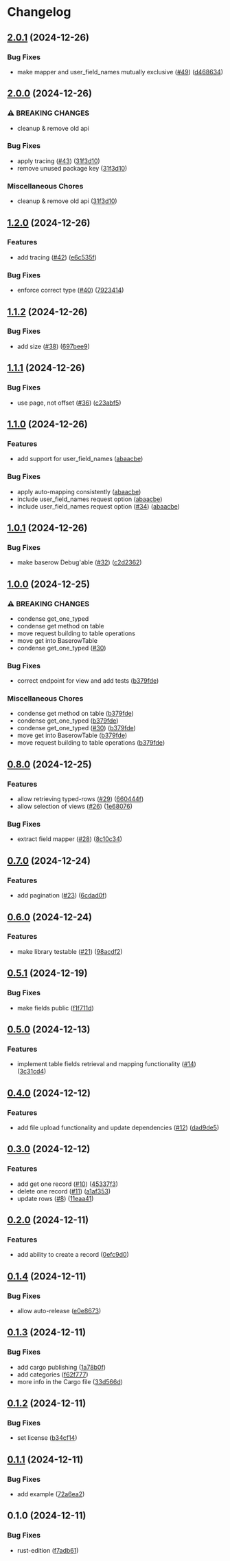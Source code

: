 # Changelog

## [2.0.1](https://github.com/cedricziel/baserow-rs/compare/v2.0.0...v2.0.1) (2024-12-26)


### Bug Fixes

* make mapper and user_field_names mutually exclusive ([#49](https://github.com/cedricziel/baserow-rs/issues/49)) ([d468634](https://github.com/cedricziel/baserow-rs/commit/d46863453114fb82a6686819aaf5d73f0e5b68d4))

## [2.0.0](https://github.com/cedricziel/baserow-rs/compare/v1.2.0...v2.0.0) (2024-12-26)


### ⚠ BREAKING CHANGES

* cleanup & remove old api

### Bug Fixes

* apply tracing ([#43](https://github.com/cedricziel/baserow-rs/issues/43)) ([31f3d10](https://github.com/cedricziel/baserow-rs/commit/31f3d10b113834dadfe4efeda80ff9e6096faae3))
* remove unused package key ([31f3d10](https://github.com/cedricziel/baserow-rs/commit/31f3d10b113834dadfe4efeda80ff9e6096faae3))


### Miscellaneous Chores

* cleanup & remove old api ([31f3d10](https://github.com/cedricziel/baserow-rs/commit/31f3d10b113834dadfe4efeda80ff9e6096faae3))

## [1.2.0](https://github.com/cedricziel/baserow-rs/compare/v1.1.2...v1.2.0) (2024-12-26)


### Features

* add tracing ([#42](https://github.com/cedricziel/baserow-rs/issues/42)) ([e6c535f](https://github.com/cedricziel/baserow-rs/commit/e6c535f08e06195baf13b15290454a4b825173b5))


### Bug Fixes

* enforce correct type ([#40](https://github.com/cedricziel/baserow-rs/issues/40)) ([7923414](https://github.com/cedricziel/baserow-rs/commit/79234145f0e22f4acc1cd01c97d9cf0ee4ff8a1e))

## [1.1.2](https://github.com/cedricziel/baserow-rs/compare/v1.1.1...v1.1.2) (2024-12-26)


### Bug Fixes

* add size ([#38](https://github.com/cedricziel/baserow-rs/issues/38)) ([697bee9](https://github.com/cedricziel/baserow-rs/commit/697bee9790d0c423d15bdd7ded71b3feb111851e))

## [1.1.1](https://github.com/cedricziel/baserow-rs/compare/v1.1.0...v1.1.1) (2024-12-26)


### Bug Fixes

* use page, not offset ([#36](https://github.com/cedricziel/baserow-rs/issues/36)) ([c23abf5](https://github.com/cedricziel/baserow-rs/commit/c23abf52317eec553fe308924e480cd0668cf74d))

## [1.1.0](https://github.com/cedricziel/baserow-rs/compare/v1.0.1...v1.1.0) (2024-12-26)


### Features

* add support for user_field_names ([abaacbe](https://github.com/cedricziel/baserow-rs/commit/abaacbeb9cf46b2dce4ace8cb98446a2573cf46c))


### Bug Fixes

* apply auto-mapping consistently ([abaacbe](https://github.com/cedricziel/baserow-rs/commit/abaacbeb9cf46b2dce4ace8cb98446a2573cf46c))
* include user_field_names request option ([abaacbe](https://github.com/cedricziel/baserow-rs/commit/abaacbeb9cf46b2dce4ace8cb98446a2573cf46c))
* include user_field_names request option ([#34](https://github.com/cedricziel/baserow-rs/issues/34)) ([abaacbe](https://github.com/cedricziel/baserow-rs/commit/abaacbeb9cf46b2dce4ace8cb98446a2573cf46c))

## [1.0.1](https://github.com/cedricziel/baserow-rs/compare/v1.0.0...v1.0.1) (2024-12-26)


### Bug Fixes

* make baserow Debug'able ([#32](https://github.com/cedricziel/baserow-rs/issues/32)) ([c2d2362](https://github.com/cedricziel/baserow-rs/commit/c2d2362a8545cb04d48cfcbc8fe5f54931d504ad))

## [1.0.0](https://github.com/cedricziel/baserow-rs/compare/v0.8.0...v1.0.0) (2024-12-25)


### ⚠ BREAKING CHANGES

* condense get_one_typed
* condense get method on table
* move request building to table operations
* move get into BaserowTable
* condense get_one_typed ([#30](https://github.com/cedricziel/baserow-rs/issues/30))

### Bug Fixes

* correct endpoint for view and add tests ([b379fde](https://github.com/cedricziel/baserow-rs/commit/b379fded9f62131a052c98f9524e3075b27fb747))


### Miscellaneous Chores

* condense get method on table ([b379fde](https://github.com/cedricziel/baserow-rs/commit/b379fded9f62131a052c98f9524e3075b27fb747))
* condense get_one_typed ([b379fde](https://github.com/cedricziel/baserow-rs/commit/b379fded9f62131a052c98f9524e3075b27fb747))
* condense get_one_typed ([#30](https://github.com/cedricziel/baserow-rs/issues/30)) ([b379fde](https://github.com/cedricziel/baserow-rs/commit/b379fded9f62131a052c98f9524e3075b27fb747))
* move get into BaserowTable ([b379fde](https://github.com/cedricziel/baserow-rs/commit/b379fded9f62131a052c98f9524e3075b27fb747))
* move request building to table operations ([b379fde](https://github.com/cedricziel/baserow-rs/commit/b379fded9f62131a052c98f9524e3075b27fb747))

## [0.8.0](https://github.com/cedricziel/baserow-rs/compare/v0.7.0...v0.8.0) (2024-12-25)


### Features

* allow retrieving typed-rows ([#29](https://github.com/cedricziel/baserow-rs/issues/29)) ([660444f](https://github.com/cedricziel/baserow-rs/commit/660444ff178c1c5b5f2517d84f7323a9ae926132))
* allow selection of views ([#26](https://github.com/cedricziel/baserow-rs/issues/26)) ([1e68076](https://github.com/cedricziel/baserow-rs/commit/1e680769bc6fd8d35395975f345efabc64067997))


### Bug Fixes

* extract field mapper ([#28](https://github.com/cedricziel/baserow-rs/issues/28)) ([8c10c34](https://github.com/cedricziel/baserow-rs/commit/8c10c3427da2b6c51f2b0516c0772fcb7ebe61fb))

## [0.7.0](https://github.com/cedricziel/baserow-rs/compare/v0.6.0...v0.7.0) (2024-12-24)


### Features

* add pagination ([#23](https://github.com/cedricziel/baserow-rs/issues/23)) ([6cdad0f](https://github.com/cedricziel/baserow-rs/commit/6cdad0f05ba5f1b54348381305370e175536b55e))

## [0.6.0](https://github.com/cedricziel/baserow-rs/compare/v0.5.1...v0.6.0) (2024-12-24)


### Features

* make library testable ([#21](https://github.com/cedricziel/baserow-rs/issues/21)) ([98acdf2](https://github.com/cedricziel/baserow-rs/commit/98acdf297bcda939cc4fb8a1f27efa2fff09551d))

## [0.5.1](https://github.com/cedricziel/baserow-rs/compare/v0.5.0...v0.5.1) (2024-12-19)


### Bug Fixes

* make fields public ([f1f711d](https://github.com/cedricziel/baserow-rs/commit/f1f711d5497b9da90dfaab0199b796472ca1344f))

## [0.5.0](https://github.com/cedricziel/baserow-rs/compare/v0.4.0...v0.5.0) (2024-12-13)


### Features

* implement table fields retrieval and mapping functionality ([#14](https://github.com/cedricziel/baserow-rs/issues/14)) ([3c31cd4](https://github.com/cedricziel/baserow-rs/commit/3c31cd47b098ac6cd7c494ef2e5f5f084dfab2c0))

## [0.4.0](https://github.com/cedricziel/baserow-rs/compare/v0.3.0...v0.4.0) (2024-12-12)


### Features

* add file upload functionality and update dependencies ([#12](https://github.com/cedricziel/baserow-rs/issues/12)) ([dad9de5](https://github.com/cedricziel/baserow-rs/commit/dad9de5d43d918eab6b99324a300774b3aeb3546))

## [0.3.0](https://github.com/cedricziel/baserow-rs/compare/v0.2.0...v0.3.0) (2024-12-12)


### Features

* add get one record ([#10](https://github.com/cedricziel/baserow-rs/issues/10)) ([45337f3](https://github.com/cedricziel/baserow-rs/commit/45337f3a0c7aef0a517419fb4dbfb8885b85abfe))
* delete one record ([#11](https://github.com/cedricziel/baserow-rs/issues/11)) ([a1af353](https://github.com/cedricziel/baserow-rs/commit/a1af3532be4487eb8db51c08c53654545386818f))
* update rows ([#8](https://github.com/cedricziel/baserow-rs/issues/8)) ([11eaa41](https://github.com/cedricziel/baserow-rs/commit/11eaa4117a210bfc4a65635a9ef8d321a2a556d8))

## [0.2.0](https://github.com/cedricziel/baserow-rs/compare/v0.1.4...v0.2.0) (2024-12-11)


### Features

* add ability to create a record ([0efc9d0](https://github.com/cedricziel/baserow-rs/commit/0efc9d053eeb2c63d8ed1533031b676c2302511a))

## [0.1.4](https://github.com/cedricziel/baserow-rs/compare/v0.1.3...v0.1.4) (2024-12-11)


### Bug Fixes

* allow auto-release ([e0e8673](https://github.com/cedricziel/baserow-rs/commit/e0e8673418160fb6ad90d922067b22d891bbf1f6))

## [0.1.3](https://github.com/cedricziel/baserow-rs/compare/v0.1.2...v0.1.3) (2024-12-11)


### Bug Fixes

* add cargo publishing ([1a78b0f](https://github.com/cedricziel/baserow-rs/commit/1a78b0fbfa1b24dd29fb78b0dd8f33e6c059e516))
* add categories ([f62f777](https://github.com/cedricziel/baserow-rs/commit/f62f7770bb86796efb08b98ec3e9a3e843b6b330))
* more info in the Cargo file ([33d566d](https://github.com/cedricziel/baserow-rs/commit/33d566d449bd7f127e9ffce048da59b65842ec8f))

## [0.1.2](https://github.com/cedricziel/baserow-rs/compare/v0.1.1...v0.1.2) (2024-12-11)


### Bug Fixes

* set license ([b34cf14](https://github.com/cedricziel/baserow-rs/commit/b34cf1453754105133849353b70a5b7b03019118))

## [0.1.1](https://github.com/cedricziel/baserow-rs/compare/v0.1.0...v0.1.1) (2024-12-11)


### Bug Fixes

* add example ([72a6ea2](https://github.com/cedricziel/baserow-rs/commit/72a6ea2ec5efd7d7a74be74a9bea637652229c8f))

## 0.1.0 (2024-12-11)


### Bug Fixes

* rust-edition ([f7adb61](https://github.com/cedricziel/baserow-rs/commit/f7adb61b642d3515c726fae3405259be91b342e3))
